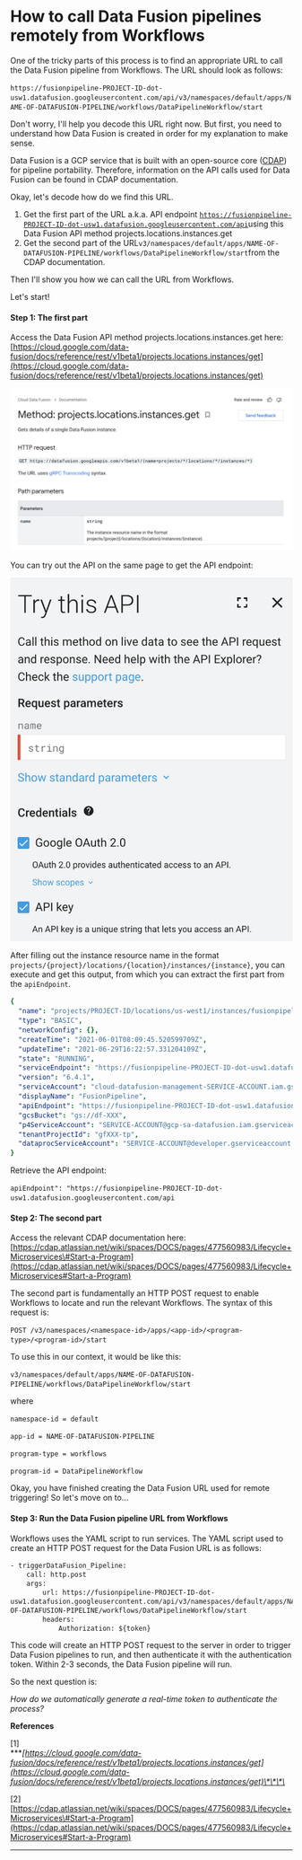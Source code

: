 # How to call Data Fusion pipelines remotely from Workflows

One of the tricky parts of this process is to find an appropriate URL to call the Data Fusion pipeline from Workflows. The URL should look as follows: 

`https://fusionpipeline-PROJECT-ID-dot-usw1.datafusion.googleusercontent.com/api/v3/namespaces/default/apps/NAME-OF-DATAFUSION-PIPELINE/workflows/DataPipelineWorkflow/start`

Don't worry, I'll help you decode this URL right now. But first, you need to understand how Data Fusion is created in order for my explanation to make sense. 

Data Fusion is a GCP service that is built with an open-source core \([CDAP](https://cdap.io/)\) for pipeline portability. Therefore, information on the API calls used for Data Fusion can be found in CDAP documentation. 

Okay, let's decode how do we find this URL. 

1. Get the first part of the URL a.k.a. API endpoint [`https://fusionpipeline-PROJECT-ID-dot-usw1.datafusion.googleusercontent.com/api`](https://fusionpipeline-PROJECT-ID-dot-usw1.datafusion.googleusercontent.com/api)using this Data Fusion API method projects.locations.instances.get 
2. Get the second part of the URL`v3/namespaces/default/apps/NAME-OF-DATAFUSION-PIPELINE/workflows/DataPipelineWorkflow/start`from the CDAP documentation. 

Then I'll show you how we can call the URL from Workflows.

Let's start!

#### Step 1: The first part

Access the Data Fusion API method projects.locations.instances.get here: [https://cloud.google.com/data-fusion/docs/reference/rest/v1beta1/projects.locations.instances/get](https://cloud.google.com/data-fusion/docs/reference/rest/v1beta1/projects.locations.instances/get)

![projects.locations.instances.get method](../.gitbook/assets/screen-shot-2021-07-11-at-10.24.06-pm.png)

You can try out the API on the same page to get the API endpoint: 

![Try this API on the same page](../.gitbook/assets/screen-shot-2021-07-11-at-10.25.00-pm.png)

After filling out the instance resource name in the format `projects/{project}/locations/{location}/instances/{instance}`, you can execute and get this output, from which you can extract the first part from the `apiEndpoint`. 

```yaml
{
  "name": "projects/PROJECT-ID/locations/us-west1/instances/fusionpipeline",
  "type": "BASIC",
  "networkConfig": {},
  "createTime": "2021-06-01T08:09:45.520599709Z",
  "updateTime": "2021-06-29T16:22:57.331204109Z",
  "state": "RUNNING",
  "serviceEndpoint": "https://fusionpipeline-PROJECT-ID-dot-usw1.datafusion.googleusercontent.com",
  "version": "6.4.1",
  "serviceAccount": "cloud-datafusion-management-SERVICE-ACCOUNT.iam.gserviceaccount.com",
  "displayName": "FusionPipeline",
  "apiEndpoint": "https://fusionpipeline-PROJECT-ID-dot-usw1.datafusion.googleusercontent.com/api",
  "gcsBucket": "gs://df-XXX",
  "p4ServiceAccount": "SERVICE-ACCOUNT@gcp-sa-datafusion.iam.gserviceaccount.com",
  "tenantProjectId": "gfXXX-tp",
  "dataprocServiceAccount": "SERVICE-ACCOUNT@developer.gserviceaccount.com"
}
```

Retrieve the API endpoint: 

`apiEndpoint": "https://fusionpipeline-PROJECT-ID-dot-usw1.datafusion.googleusercontent.com/api`

#### Step 2: The second part

Access the relevant CDAP documentation here: [https://cdap.atlassian.net/wiki/spaces/DOCS/pages/477560983/Lifecycle+Microservices\#Start-a-Program](https://cdap.atlassian.net/wiki/spaces/DOCS/pages/477560983/Lifecycle+Microservices#Start-a-Program)

The second part is fundamentally an HTTP POST request to enable Workflows to locate and run the relevant Workflows. The syntax of this request is: 

`POST /v3/namespaces/<namespace-id>/apps/<app-id>/<program-type>/<program-id>/start`

To use this in our context, it would be like this: 

`v3/namespaces/default/apps/NAME-OF-DATAFUSION-PIPELINE/workflows/DataPipelineWorkflow/start`

where 

`namespace-id = default`

`app-id = NAME-OF-DATAFUSION-PIPELINE`

`program-type = workflows`

`program-id = DataPipelineWorkflow`

Okay, you have finished creating the Data Fusion URL used for remote triggering! So let's move on to...

#### Step 3: Run the Data Fusion pipeline URL from Workflows

Workflows uses the YAML script to run services. The YAML script used to create an HTTP POST request for the Data Fusion URL is as follows:

```text
- triggerDataFusion_Pipeline: 
    call: http.post
    args:
        url: https://fusionpipeline-PROJECT-ID-dot-usw1.datafusion.googleusercontent.com/api/v3/namespaces/default/apps/NAME-OF-DATAFUSION-PIPELINE/workflows/DataPipelineWorkflow/start
        headers: 
            Authorization: ${token}     
```

This code will create an HTTP POST request to the server in order to trigger Data Fusion pipelines to run, and then authenticate it with the authentication token. Within 2-3 seconds, the Data Fusion pipeline will run. 

So the next question is: 

_How do we automatically generate a real-time token to authenticate the process?_

**References**

\[1\]   
****[https://cloud.google.com/data-fusion/docs/reference/rest/v1beta1/projects.locations.instances/get](https://cloud.google.com/data-fusion/docs/reference/rest/v1beta1/projects.locations.instances/get)\*\*\*\*

\[2\]  
[https://cdap.atlassian.net/wiki/spaces/DOCS/pages/477560983/Lifecycle+Microservices\#Start-a-Program](https://cdap.atlassian.net/wiki/spaces/DOCS/pages/477560983/Lifecycle+Microservices#Start-a-Program)

  
****





